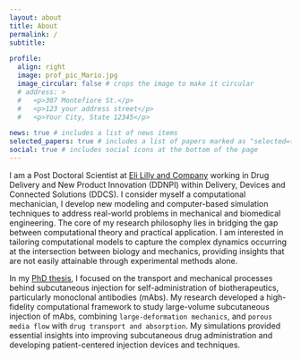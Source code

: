 ```yaml
---
layout: about
title: About
permalink: /
subtitle:

profile:
  align: right
  image: prof_pic_Mario.jpg
  image_circular: false # crops the image to make it circular
  # address: >
  #   <p>307 Montefiore St.</p>
  #   <p>123 your address street</p>
  #   <p>Your City, State 12345</p>

news: true # includes a list of news items
selected_papers: true # includes a list of papers marked as "selected={true}"
social: true # includes social icons at the bottom of the page
---
```


I am a Post Doctoral Scientist at [Eli Lilly and Company](https://www.lilly.com) working in Drug Delivery and New Product Innovation (DDNPI) within Delivery, Devices and Connected Solutions (DDCS).
I consider myself a computational mechanician, I develop new modeling and computer-based simulation techniques to address real-world problems in mechanical and biomedical engineering. The core of my research philosophy lies in bridging the gap between computational theory and practical application. I am interested in tailoring computational models to capture the complex dynamics occurring at the intersection between biology and mechanics, providing insights that are not easily attainable through experimental methods alone.

In my [PhD thesis](https://hammer.purdue.edu/articles/thesis/Numerical_Simulation_and_Poromechanical_Modeling_of_Subcutaneous_Injection_of_Monoclonal_Antibodies/25674240), I focused on the transport and mechanical processes behind subcutaneous injection for self-administration of biotherapeutics, particularly monoclonal antibodies (mAbs). My research developed a high-fidelity computational framework to study large-volume subcutaneous injection of mAbs, combining `large-deformation mechanics`, and `porous media flow` with `drug transport and absorption`. My simulations provided essential insights into improving subcutaneous drug administration and developing patient-centered injection devices and techniques.

